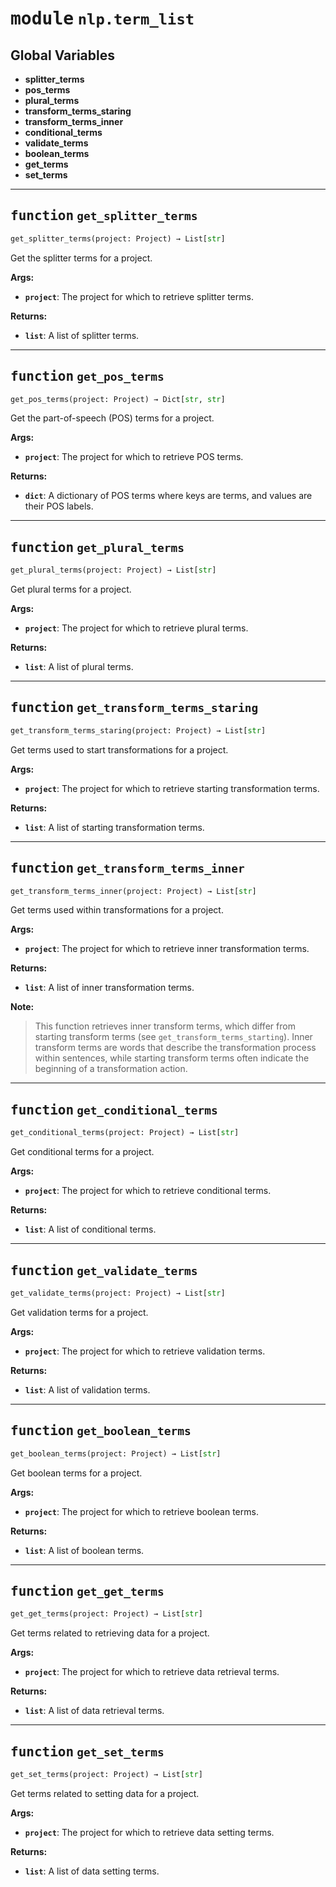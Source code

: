 <!-- markdownlint-disable -->

# <kbd>module</kbd> `nlp.term_list`




**Global Variables**
---------------
- **splitter_terms**
- **pos_terms**
- **plural_terms**
- **transform_terms_staring**
- **transform_terms_inner**
- **conditional_terms**
- **validate_terms**
- **boolean_terms**
- **get_terms**
- **set_terms**

---

## <kbd>function</kbd> `get_splitter_terms`

```python
get_splitter_terms(project: Project) → List[str]
```

Get the splitter terms for a project. 



**Args:**
 
 - <b>`project`</b>:  The project for which to retrieve splitter terms. 



**Returns:**
 
 - <b>`list`</b>:  A list of splitter terms. 


---

## <kbd>function</kbd> `get_pos_terms`

```python
get_pos_terms(project: Project) → Dict[str, str]
```

Get the part-of-speech (POS) terms for a project. 



**Args:**
 
 - <b>`project`</b>:  The project for which to retrieve POS terms. 



**Returns:**
 
 - <b>`dict`</b>:  A dictionary of POS terms where keys are terms, and values are their POS labels. 


---

## <kbd>function</kbd> `get_plural_terms`

```python
get_plural_terms(project: Project) → List[str]
```

Get plural terms for a project. 



**Args:**
 
 - <b>`project`</b>:  The project for which to retrieve plural terms. 



**Returns:**
 
 - <b>`list`</b>:  A list of plural terms. 


---

## <kbd>function</kbd> `get_transform_terms_staring`

```python
get_transform_terms_staring(project: Project) → List[str]
```

Get terms used to start transformations for a project. 



**Args:**
 
 - <b>`project`</b>:  The project for which to retrieve starting transformation terms. 



**Returns:**
 
 - <b>`list`</b>:  A list of starting transformation terms.  


---

## <kbd>function</kbd> `get_transform_terms_inner`

```python
get_transform_terms_inner(project: Project) → List[str]
```

Get terms used within transformations for a project. 



**Args:**
 
 - <b>`project`</b>:  The project for which to retrieve inner transformation terms. 



**Returns:**
 
 - <b>`list`</b>:  A list of inner transformation terms. 



**Note:**

> This function retrieves inner transform terms, which differ from starting transform terms (see `get_transform_terms_starting`). Inner transform terms are words that describe the transformation process within sentences, while starting transform terms often indicate the beginning of a transformation action. 


---

## <kbd>function</kbd> `get_conditional_terms`

```python
get_conditional_terms(project: Project) → List[str]
```

Get conditional terms for a project. 



**Args:**
 
 - <b>`project`</b>:  The project for which to retrieve conditional terms. 



**Returns:**
 
 - <b>`list`</b>:  A list of conditional terms. 


---

## <kbd>function</kbd> `get_validate_terms`

```python
get_validate_terms(project: Project) → List[str]
```

Get validation terms for a project. 



**Args:**
 
 - <b>`project`</b>:  The project for which to retrieve validation terms. 



**Returns:**
 
 - <b>`list`</b>:  A list of validation terms. 


---

## <kbd>function</kbd> `get_boolean_terms`

```python
get_boolean_terms(project: Project) → List[str]
```

Get boolean terms for a project. 



**Args:**
 
 - <b>`project`</b>:  The project for which to retrieve boolean terms. 



**Returns:**
 
 - <b>`list`</b>:  A list of boolean terms. 


---

## <kbd>function</kbd> `get_get_terms`

```python
get_get_terms(project: Project) → List[str]
```

Get terms related to retrieving data for a project. 



**Args:**
 
 - <b>`project`</b>:  The project for which to retrieve data retrieval terms. 



**Returns:**
 
 - <b>`list`</b>:  A list of data retrieval terms. 


---

## <kbd>function</kbd> `get_set_terms`

```python
get_set_terms(project: Project) → List[str]
```

Get terms related to setting data for a project. 



**Args:**
 
 - <b>`project`</b>:  The project for which to retrieve data setting terms. 



**Returns:**
 
 - <b>`list`</b>:  A list of data setting terms. 


